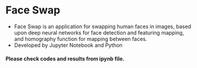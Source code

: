 # Face Swap
- Face Swap is an application for swapping human faces in images, based upon deep neural networks for face detection and featuring mapping, and homography function for mapping between faces.
- Developed by Jupyter Notebook and Python
#### Please check codes and results from ipynb file.
